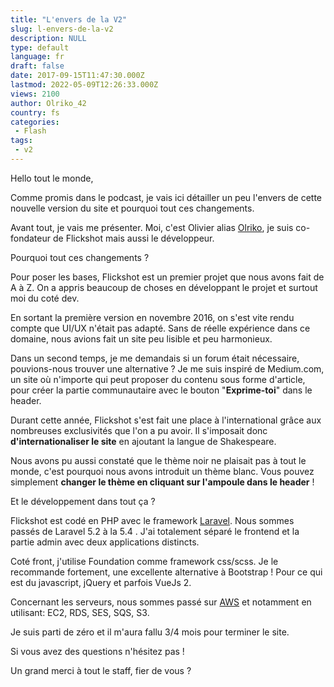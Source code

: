```yaml
---
title: "L'envers de la V2"
slug: l-envers-de-la-v2
description: NULL
type: default
language: fr
draft: false
date: 2017-09-15T11:47:30.000Z
lastmod: 2022-05-09T12:26:33.000Z
views: 2100
author: Olriko_42
country: fs
categories:
 - Flash
tags:
 - v2
---
```

Hello tout le monde,

Comme promis dans le podcast, je vais ici détailler un peu l'envers de cette nouvelle version du site et pourquoi tout ces changements.

Avant tout, je vais me présenter. Moi, c'est Olivier alias [Olriko](https://twitter.com/Olriko%5F42?lang=fr), je suis co-fondateur de Flickshot mais aussi le développeur.

Pourquoi tout ces changements ?

Pour poser les bases, Flickshot est un premier projet que nous avons fait de A à Z. On a appris beaucoup de choses en développant le projet et surtout moi du coté dev.

En sortant la première version en novembre 2016, on s'est vite rendu compte que UI/UX n'était pas adapté. Sans de réelle expérience dans ce domaine, nous avions fait un site peu lisible et peu harmonieux.

Dans un second temps, je me demandais si un forum était nécessaire, pouvions-nous trouver une alternative ? Je me suis inspiré de Medium.com, un site où n'importe qui peut proposer du contenu sous forme d'article, pour créer la partie communautaire avec le bouton "**Exprime-toi**" dans le header.

Durant cette année, Flickshot s'est fait une place à l'international grâce aux nombreuses exclusivités que l'on a pu avoir. Il s'imposait donc **d'internationaliser le site** en ajoutant la langue de Shakespeare.

Nous avons pu aussi constaté que le thème noir ne plaisait pas à tout le monde, c'est pourquoi nous avons introduit un thème blanc. Vous pouvez simplement **changer le thème en cliquant sur l'ampoule dans le header** !

Et le développement dans tout ça ?

Flickshot est codé en PHP avec le framework [Laravel](https://laravel.com/). Nous sommes passés de Laravel 5.2 à la 5.4 . J'ai totalement séparé le frontend et la partie admin avec deux applications distincts.

Coté front, j'utilise Foundation comme framework css/scss. Je le recommande fortement, une excellente alternative à Bootstrap ! Pour ce qui est du javascript, jQuery et parfois VueJs 2\. 

Concernant les serveurs, nous sommes passé sur [AWS](https://aws.amazon.com/fr/) et notamment en utilisant: EC2, RDS, SES, SQS, S3.

Je suis parti de zéro et il m'aura fallu 3/4 mois pour terminer le site.

Si vous avez des questions n'hésitez pas !

Un grand merci à tout le staff, fier de vous ?
